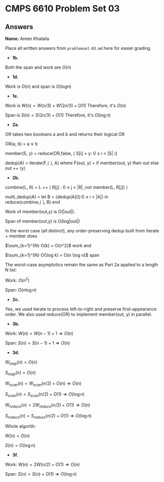 # CMPS 6610 Problem Set 03
## Answers

**Name:** Areen Khalaila


Place all written answers from `problemset-03.md` here for easier grading.




- **1b.**

Both the span and work are $O(n)$



- **1d.**


Work is $O(n)$ and span is $O(log n)$


- **1e.**

Work is $W(n)= W(n/3)+W(2n/3)+O(1)$ Therefore, it's $O(n)$

Span is $S(n)= S(2n/3)+O(1)$ Therefore, it's $O(\log n)$

- **2a.**

OR takes two booleans a and b and returns their logical OR

OR(a, b) = a ∨ b

member(S, y) =
  reduce(OR,false, ⟨ S[i] = y: 0 ≤ i < |S| ⟩)

dedup(A) =
  iterate(F,⟨ ⟩, A)
  where F(out, y) =
      if member(out, y) then 
        out
      else 
        out ++ ⟨y⟩

- **2b.**

combine(L, R) =
  L ++ ⟨ R[j] : 0 ≤ j < |R| ,not member(L, R[j]) ⟩

multi_dedup(A) =
  let 
    B = ⟨dedup(A[i]):0 ≤ i < |A|⟩
  in  
    reduce(combine,⟨ ⟩, B)
  end


Work of member(out,y) is O(|out|).

Span of member(out,y) is O(log|out|)

In the worst case (all distinct), any order-preserving dedup built from iterate + member does

$\sum_{k=1}^{N} O(k) = O(n^2)$ work and 

$\sum_{k=1}^{N} O(\log k) = O(n \log n)$ span

The worst-case asymptotics remain the same as Part 2a applied to a length N list:

Work: $O(n^2)$

Span: $O(n\log n)$

- **2c.**

Yes, we used iterate to process left-to-right and preserve first-appearance order. We also used reduce(OR) to implement member(out, y) in parallel.

- **3b.**

Work: $W(n)=W(n-1)+1 \Rightarrow O(n)$

Span: $S(n)=S(n-1)+1 \Rightarrow O(n)$

- **3d.**

$W_{map}(n) = O(n)$

$S_{map}(n) = O(n)$


$W_{scan}(n) = W_{scan}(n/2)+O(n) \Rightarrow O(n)$

$S_{scan}(n) = S_{scan}(n/2)+O(1) \Rightarrow O(\log n)$


$W_{reduce}(n) = 2W_{reduce}(n/2)+O(1) \Rightarrow O(n)$

$S_{reduce}(n) = S_{reduce}(n/2)+O(1) \Rightarrow O(\log n)$

Whole algorith: 

$W(n)=O(n)$

$S(n) = O(\log n)$


- **3f.**

Work: $W(n) = 2W(n/2)+O(1) \Rightarrow O(n)$

Span: $S(n) = S(n)+O(1) \Rightarrow O(\log n)$



